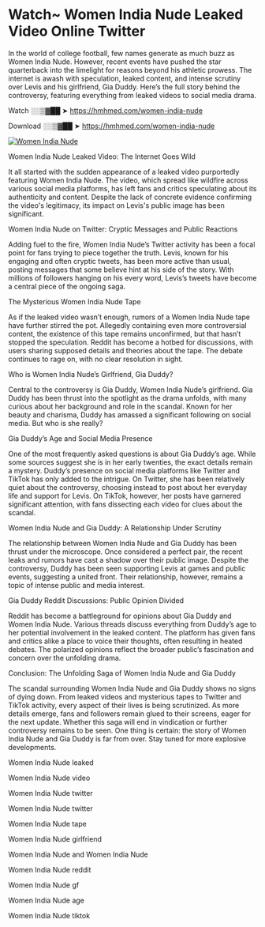# Watch~ Women India Nude Leaked Video Online Twitter

In the world of college football, few names generate as much buzz as Women India Nude. However, recent events have pushed the star quarterback into the limelight for reasons beyond his athletic prowess. The internet is awash with speculation, leaked content, and intense scrutiny over Levis and his girlfriend, Gia Duddy. Here’s the full story behind the controversy, featuring everything from leaked videos to social media drama.

Watch ░░▒▓██ ➤ https://hmhmed.com/women-india-nude

Download ░░▒▓██ ➤ https://hmhmed.com/women-india-nude

[![Women India Nude](https://i.imgur.com/dJHk4Zq.gif)](https://hmhmed.com/women-india-nude)

Women India Nude Leaked Video: The Internet Goes Wild

It all started with the sudden appearance of a leaked video purportedly featuring Women India Nude. The video, which spread like wildfire across various social media platforms, has left fans and critics speculating about its authenticity and content. Despite the lack of concrete evidence confirming the video's legitimacy, its impact on Levis's public image has been significant.

Women India Nude on Twitter: Cryptic Messages and Public Reactions

Adding fuel to the fire, Women India Nude’s Twitter activity has been a focal point for fans trying to piece together the truth. Levis, known for his engaging and often cryptic tweets, has been more active than usual, posting messages that some believe hint at his side of the story. With millions of followers hanging on his every word, Levis’s tweets have become a central piece of the ongoing saga.

The Mysterious Women India Nude Tape

As if the leaked video wasn’t enough, rumors of a Women India Nude tape have further stirred the pot. Allegedly containing even more controversial content, the existence of this tape remains unconfirmed, but that hasn’t stopped the speculation. Reddit has become a hotbed for discussions, with users sharing supposed details and theories about the tape. The debate continues to rage on, with no clear resolution in sight.

Who is Women India Nude’s Girlfriend, Gia Duddy?

Central to the controversy is Gia Duddy, Women India Nude’s girlfriend. Gia Duddy has been thrust into the spotlight as the drama unfolds, with many curious about her background and role in the scandal. Known for her beauty and charisma, Duddy has amassed a significant following on social media. But who is she really?

Gia Duddy’s Age and Social Media Presence

One of the most frequently asked questions is about Gia Duddy’s age. While some sources suggest she is in her early twenties, the exact details remain a mystery. Duddy’s presence on social media platforms like Twitter and TikTok has only added to the intrigue. On Twitter, she has been relatively quiet about the controversy, choosing instead to post about her everyday life and support for Levis. On TikTok, however, her posts have garnered significant attention, with fans dissecting each video for clues about the scandal.

Women India Nude and Gia Duddy: A Relationship Under Scrutiny

The relationship between Women India Nude and Gia Duddy has been thrust under the microscope. Once considered a perfect pair, the recent leaks and rumors have cast a shadow over their public image. Despite the controversy, Duddy has been seen supporting Levis at games and public events, suggesting a united front. Their relationship, however, remains a topic of intense public and media interest.

Gia Duddy Reddit Discussions: Public Opinion Divided

Reddit has become a battleground for opinions about Gia Duddy and Women India Nude. Various threads discuss everything from Duddy’s age to her potential involvement in the leaked content. The platform has given fans and critics alike a place to voice their thoughts, often resulting in heated debates. The polarized opinions reflect the broader public’s fascination and concern over the unfolding drama.

Conclusion: The Unfolding Saga of Women India Nude and Gia Duddy

The scandal surrounding Women India Nude and Gia Duddy shows no signs of dying down. From leaked videos and mysterious tapes to Twitter and TikTok activity, every aspect of their lives is being scrutinized. As more details emerge, fans and followers remain glued to their screens, eager for the next update. Whether this saga will end in vindication or further controversy remains to be seen. One thing is certain: the story of Women India Nude and Gia Duddy is far from over. Stay tuned for more explosive developments.

Women India Nude leaked

Women India Nude video

Women India Nude twitter

Women India Nude twitter

Women India Nude tape

Women India Nude girlfriend

Women India Nude and Women India Nude

Women India Nude reddit

Women India Nude gf

Women India Nude age

Women India Nude tiktok